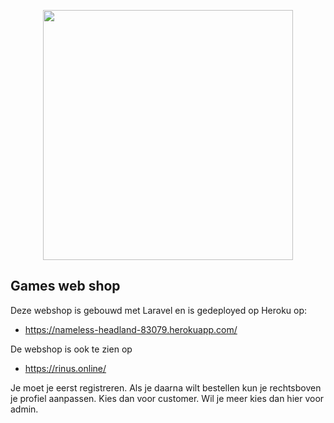 <p align="center"><img src="https://res.cloudinary.com/dtfbvvkyp/image/upload/v1566331377/laravel-logolockup-cmyk-red.svg" width="400"></p>


## Games web shop

Deze webshop is gebouwd met Laravel en is gedeployed op Heroku op:

- https://nameless-headland-83079.herokuapp.com/

De webshop is ook te zien op 

- https://rinus.online/

Je moet je eerst registreren. Als je daarna wilt bestellen kun je rechtsboven je profiel aanpassen. Kies dan voor customer. Wil je meer kies dan hier voor admin.

